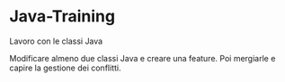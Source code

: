 # Java-Training
Lavoro con le classi Java 

Modificare almeno due classi Java e creare una feature.
Poi mergiarle e capire la gestione dei conflitti.






